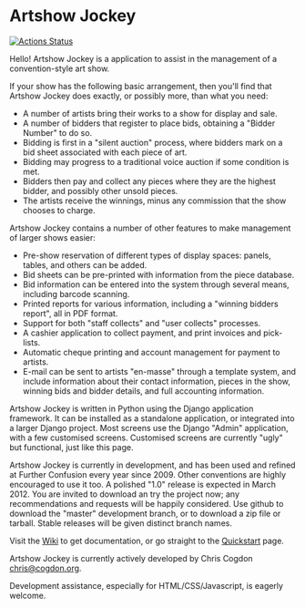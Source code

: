 Artshow Jockey
==============

[![Actions Status](https://github.com/anthroarts/artshow-jockey/workflows/Docker%20CI/badge.svg)](https://github.com/anthroarts/artshow-jockey/actions)

Hello! Artshow Jockey is a application to assist in the management of a convention-style art show.

If your show has the following basic arrangement, then you'll find that Artshow Jockey does exactly, or possibly more, than what you need:

* A number of artists bring their works to a show for display and sale.
* A number of bidders that register to place bids, obtaining a "Bidder Number" to do so.
* Bidding is first in a "silent auction" process, where bidders mark on a bid sheet associated with each piece of art.
* Bidding may progress to a traditional voice auction if some condition is met.
* Bidders then pay and collect any pieces where they are the highest bidder, and possibly other unsold pieces.
* The artists receive the winnings, minus any commission that the show chooses to charge.

Artshow Jockey contains a number of other features to make management of larger shows easier:

* Pre-show reservation of different types of display spaces: panels, tables, and others can be added.
* Bid sheets can be pre-printed with information from the piece database.
* Bid information can be entered into the system through several means, including barcode scanning.
* Printed reports for various information, including a "winning bidders report", all in PDF format.
* Support for both "staff collects" and "user collects" processes.
* A cashier application to collect payment, and print invoices and pick-lists.
* Automatic cheque printing and account management for payment to artists.
* E-mail can be sent to artists "en-masse" through a template system, and include information about their contact information, pieces in the show, winning bids and bidder details, and full accounting information.

Artshow Jockey is written in Python using the Django application framework. It can be installed as a standalone application, or integrated into a larger Django project. Most screens use the Django "Admin" application, with a few customised screens. Customised screens are currently "ugly" but functional, just like this page.

Artshow Jockey is currently in development, and has been used and refined at Further Confusion every year since 2009. Other conventions are highly encouraged to use it too. A polished "1.0" release is expected in March 2012. You are invited to download an try the project now; any recommendations and requests will be happily considered. Use github to download the "master" development branch, or to download a zip file or tarball. Stable releases will be given distinct branch names.

Visit the [Wiki](https://github.com/chmarr/artshow-jockey/wiki) to get documentation, or go straight to the [Quickstart](https://github.com/chmarr/artshow-jockey/wiki/Quickstart) page.

Artshow Jockey is currently actively developed by Chris Cogdon <chris@cogdon.org>.

Development assistance, especially for HTML/CSS/Javascript, is eagerly welcome.
